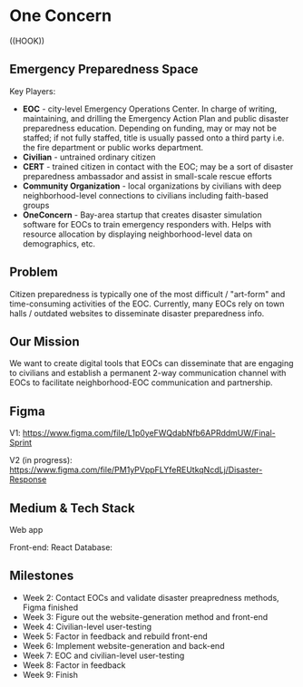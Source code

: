 # One Concern
((HOOK))

## Emergency Preparedness Space
Key Players:
* **EOC** - city-level Emergency Operations Center. In charge of writing, maintaining, and drilling the Emergency Action Plan and public disaster preparedness education. Depending on funding, may or may not be staffed; if not fully staffed, title is usually passed onto a third party i.e. the fire department or public works department.
* **Civilian** - untrained ordinary citizen
* **CERT** - trained citizen in contact with the EOC; may be a sort of disaster preparedness ambassador and assist in small-scale rescue efforts
* **Community Organization** - local organizations by civilians with deep neighborhood-level connections to civilians including faith-based groups
* **OneConcern** - Bay-area startup that creates disaster simulation software for EOCs to train emergency responders with. Helps with resource allocation by displaying neighborhood-level data on demographics, etc. 

## Problem
Citizen preparedness is typically one of the most difficult / "art-form" and time-consuming activities of the EOC. Currently, many EOCs rely on town halls / outdated websites to disseminate disaster preparedness info. 

## Our Mission
We want to create digital tools that EOCs can disseminate that are engaging to civilians and establish a permanent 2-way communication channel with EOCs to facilitate neighborhood-EOC communication and partnership.

## Figma
V1: https://www.figma.com/file/L1p0yeFWQdabNfb6APRddmUW/Final-Sprint

V2 (in progress): https://www.figma.com/file/PM1yPVppFLYfeREUtkqNcdLj/Disaster-Response

## Medium & Tech Stack
Web app 

Front-end: React 
Database:

## Milestones
* Week 2: Contact EOCs and validate disaster preapredness methods, Figma finished
* Week 3: Figure out the website-generation method and front-end
* Week 4: Civilian-level user-testing
* Week 5: Factor in feedback and rebuild front-end
* Week 6: Implement website-generation and back-end
* Week 7: EOC and civilian-level user-testing
* Week 8: Factor in feedback
* Week 9: Finish
